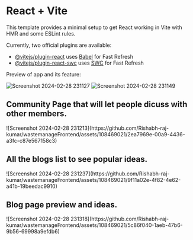 # React + Vite

This template provides a minimal setup to get React working in Vite with HMR and some ESLint rules.

Currently, two official plugins are available:

- [@vitejs/plugin-react](https://github.com/vitejs/vite-plugin-react/blob/main/packages/plugin-react/README.md) uses [Babel](https://babeljs.io/) for Fast Refresh
- [@vitejs/plugin-react-swc](https://github.com/vitejs/vite-plugin-react-swc) uses [SWC](https://swc.rs/) for Fast Refresh

Preview of app and its feature:

![Screenshot 2024-02-28 231127](https://github.com/Rishabh-raj-kumar/wastemanageFrontend/assets/108469021/890697e1-6e1b-4d25-afb6-516f7f4e4dd6)
![Screenshot 2024-02-28 231149](https://github.com/Rishabh-raj-kumar/wastemanageFrontend/assets/108469021/e077ecbd-5ff3-44c4-bbe5-c4da02a18a13)
<h2>Community Page that will let people dicuss with other members.</h2>
![Screenshot 2024-02-28 231213](https://github.com/Rishabh-raj-kumar/wastemanageFrontend/assets/108469021/2ea7969e-00a9-4436-a3fc-c87e567158c3)
<h2>All the blogs list to see popular ideas.</h2>
![Screenshot 2024-02-28 231237](https://github.com/Rishabh-raj-kumar/wastemanageFrontend/assets/108469021/9f11a02e-4f82-4e62-a41b-19beedac9910)
<h2>Blog page preview and ideas.</h2>
![Screenshot 2024-02-28 231318](https://github.com/Rishabh-raj-kumar/wastemanageFrontend/assets/108469021/5c86f040-1aeb-47b6-9b56-69998a9efdb6)

